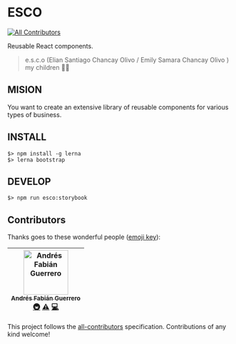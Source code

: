 # ESCO
[![All Contributors](https://img.shields.io/badge/all_contributors-1-orange.svg?style=flat-square)](#contributors)

Reusable React components.

> e.s.c.o (Elian Santiago Chancay Olivo / Emily Samara Chancay Olivo ) my children 👶👧

## MISION

You want to create an extensive library of reusable components for various types of business.

## INSTALL

```
$> npm install -g lerna
$> lerna bootstrap
```

## DEVELOP

```
$> npm run esco:storybook
```

## Contributors

Thanks goes to these wonderful people ([emoji key](https://github.com/all-contributors/all-contributors#emoji-key)):

<!-- ALL-CONTRIBUTORS-LIST:START - Do not remove or modify this section -->
<!-- prettier-ignore -->
| [<img src="https://avatars2.githubusercontent.com/u/10011379?v=4" width="100px;" alt="Andrés Fabián Guerrero"/><br /><sub><b>Andrés Fabián Guerrero</b></sub>](https://about.me/andres-guerrero)<br />[🚇](#infra-andresfabianguerrero "Infrastructure (Hosting, Build-Tools, etc)") [⚠️](https://github.com/devrchancay/esco/commits?author=andresfabianguerrero "Tests") [💻](https://github.com/devrchancay/esco/commits?author=andresfabianguerrero "Code") |
| :---: |
<!-- ALL-CONTRIBUTORS-LIST:END -->

This project follows the [all-contributors](https://github.com/all-contributors/all-contributors) specification. Contributions of any kind welcome!